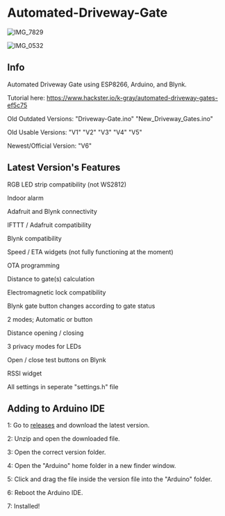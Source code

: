 # Automated-Driveway-Gate

![IMG_7829](https://user-images.githubusercontent.com/64373011/147396102-93ef6a0b-6274-4e68-8b66-8fe1e50ea647.jpeg)

![IMG_0532](https://user-images.githubusercontent.com/64373011/147396038-53ac4bd5-04f0-4970-9bf6-e07dc68c8bf8.jpeg)

## Info
Automated Driveway Gate using ESP8266, Arduino, and Blynk.

Tutorial here: https://www.hackster.io/k-gray/automated-driveway-gates-ef5c75

Old Outdated Versions:
"Driveway-Gate.ino"
"New_Driveway_Gates.ino"

Old Usable Versions:
"V1"
"V2"
"V3"
"V4"
"V5"

Newest/Official Version:
"V6"

## Latest Version's Features

RGB LED strip compatibility (not WS2812)

Indoor alarm

Adafruit and Blynk connectivity

IFTTT / Adafruit compatibility

Blynk compatibility

Speed / ETA widgets (not fully functioning at the moment)

OTA programming

Distance to gate(s) calculation

Electromagnetic lock compatibility

Blynk gate button changes according to gate status

2 modes; Automatic or button

Distance opening / closing

3 privacy modes for LEDs

Open / close test buttons on Blynk

RSSI widget

All settings in seperate "settings.h" file


## Adding to Arduino IDE
1: Go to [releases](https://github.com/Kgray44/Automated--Driveway-Gate/releases) and download the latest version.

2: Unzip and open the downloaded file.

3: Open the correct version folder.

4: Open the "Arduino" home folder in a new finder window.

5: Click and drag the file inside the version file into the "Arduino" folder.

6: Reboot the Arduino IDE.

7: Installed!
